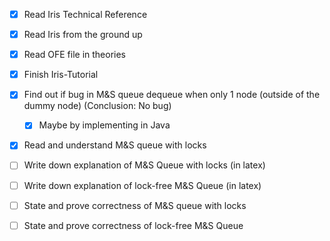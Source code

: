 - [x] Read Iris Technical Reference
- [x] Read Iris from the ground up
- [x] Read OFE file in theories
- [x] Finish Iris-Tutorial
- [x] Find out if bug in M&S queue dequeue when only 1 node (outside of the dummy node) (Conclusion: No bug)
  - [x] Maybe by implementing in Java

- [x] Read and understand M&S queue with locks
- [ ] Write down explanation of M&S Queue with locks (in latex)
- [ ] Write down explanation of lock-free M&S Queue (in latex)

- [ ] State and prove correctness of M&S queue with locks

- [ ] State and prove correctness of lock-free M&S Queue
